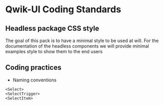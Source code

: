 # Qwik-UI Coding Standards

## Headless package CSS style

The goal of this pack is to have a minimal style to be used at will. For the documentation of the headless components we will provide minimal examples style to show them to the end users

## Coding practices

- Naming conventions

```
<Select>
<SelectTrigger>
<SelectItem>
```

